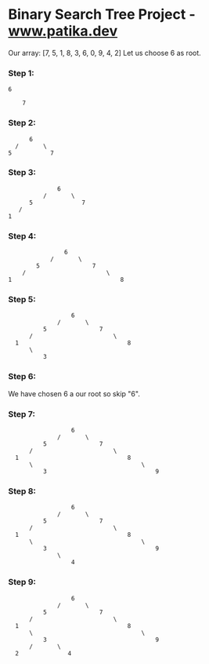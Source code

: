 # Binary Search Tree Project - www.patika.dev
Our array: [7, 5, 1, 8, 3, 6, 0, 9, 4, 2]
Let us choose 6 as root.

### Step 1: 
    6
     
        7

         
### Step 2: 
          6
      /       \
    5           7

### Step 3:
                  6
              /       \
          5              7
       /
    1

### Step 4: 
                    6
                /       \
            5               7
        /                       \
    1                               8

### Step 5:
                      6
                  /       \
              5               7
          /                       \
      1                               8
          \
              3
        
### Step 6:
We have chosen 6 a our root so skip "6".

### Step 7:
                      6
                  /       \
              5               7
          /                       \
      1                               8
          \                               \
              3                               9
        
### Step 8:
                      6
                  /       \
              5               7
          /                       \
      1                               8
          \                               \
              3                               9
                  \
                      4
    
### Step 9:
                      6
                  /       \
              5               7
          /                       \
      1                               8
          \                               \
              3                               9
          /       \
      2              4
